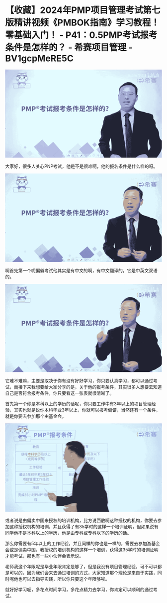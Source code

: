 # 【收藏】2024年PMP项目管理考试第七版精讲视频《PMBOK指南》学习教程！零基础入门！ - P41：0.5PMP考试报考条件是怎样的？ - 希赛项目管理 - BV1gcpMeRE5C

![](img/4f172db4e2c7330462697a31bae11acc_0.png)

大家好，很多人关心PNP考试，他是不是很难啊，他的报名条件是什么样的呀。

![](img/4f172db4e2c7330462697a31bae11acc_2.png)

啊首先第一个呢偏僻考试他其实是有中文的啊，有中文翻译的，它是中英文双语的。

![](img/4f172db4e2c7330462697a31bae11acc_4.png)

它难不难嘛，主要是取决于你有没有好好学习，你只要认真学习，都可以通过考试，而接下来我想要给大家分享的是，关于他的报考条件，其实很多人想要去知道自己是否符合报考条件，你只要看这一张表就很清晰了。

首先第一个你是本科以上的学历的话呢，你只要工作中有3年以上的项目管理经验，其实也就是说你本科毕业3年以上，你就可以报考偏僻，当然还有一个条件，就是你要去参加那个由基金会。



![](img/4f172db4e2c7330462697a31bae11acc_6.png)

或者说是由偏卖中国来授权的培训机构，比方说西散啊这种授权的机构，你要去参加这种授权机构的培训，并且获得了有35学时的这样一个培训证明，但如果说有同学他不是本科以上的学历，他是由专科或专科以下的学历的话。

那么你需要有5年以上的工作经验，并且同样的你也是一样的，需要去参加游基金会或是偏卖中国，我授权的培训机构的这样一个培训，获得这35学时的培训证明才能考试，那也有一些小伙伴会表示说。

老师我这个年限呢是毕业年限肯定是够了，但是我没有项目管理经验，可不可以都是可以的，因为我们会来去通过培训的方式，大家知道那个理论是来自于实践，同时呢他也可以去指导实践，所以你只要这个年限够唉。

就好好学习呃，多花点时间学习，多花点精力去学习，你肯定可以顺利的通过考试。